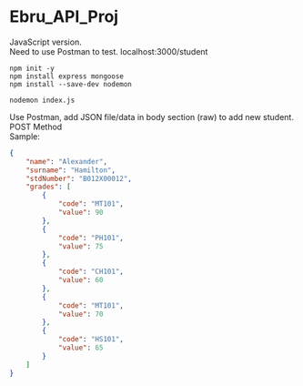 # Ebru_API_Proj

JavaScript version.<br>
Need to use Postman to test. localhost:3000/student

```
npm init -y
npm install express mongoose
npm install --save-dev nodemon

nodemon index.js
```

Use Postman, add JSON file/data in body section (raw) to add new student. POST Method<br>
Sample:<br>
```json
{
    "name": "Alexander",
    "surname": "Hamilton",
    "stdNumber": "B012X00012",
    "grades": [
        {
            "code": "MT101",
            "value": 90
        },
        {
            "code": "PH101",
            "value": 75
        },
        {
            "code": "CH101",
            "value": 60
        },
        {
            "code": "MT101",
            "value": 70
        },
        {
            "code": "HS101",
            "value": 65
        }
    ]
}
```
